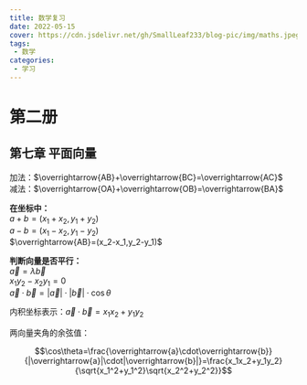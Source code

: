 ```yaml
---
title: 数学复习
date: 2022-05-15
cover: https://cdn.jsdelivr.net/gh/SmallLeaf233/blog-pic/img/maths.jpeg
tags:
 - 数学
categories:
 - 学习
---
```


# 第二册



## 第七章 平面向量

加法：$\overrightarrow{AB}+\overrightarrow{BC}=\overrightarrow{AC}$<br>
减法：$\overrightarrow{OA}+\overrightarrow{OB}=\overrightarrow{BA}$

**在坐标中：**<br>
$a+b=(x_1+x_2,y_1+y_2)$<br>
$a-b=(x_1-x_2,y_1-y_2)$<br>
$\overrightarrow{AB}=(x_2-x_1,y_2-y_1)$

**判断向量是否平行：**<br>
$\overrightarrow{a}=\lambda\overrightarrow{b}$ <br>
$x_1y_2-x_2y_1=0$<br>
$\overrightarrow{a}\cdot\overrightarrow{b}=|\overrightarrow{a}|\cdot|\overrightarrow{b}|\cdot\cos\theta$

内积坐标表示：$\overrightarrow{a}\cdot\overrightarrow{b}=x_1x_2+y_1y_2$

两向量夹角的余弦值：

$$\cos\theta=\frac{\overrightarrow{a}\cdot\overrightarrow{b}}{|\overrightarrow{a}|\cdot|\overrightarrow{b}|}=\frac{x_1x_2+y_1y_2}{\sqrt{x_1^2+y_1^2}\sqrt{x_2^2+y_2^2}}$$

